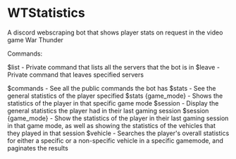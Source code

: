 # WTStatistics
A discord webscraping bot that shows player stats on request in the video game War Thunder

Commands: 

$list - Private command that lists all the servers that the bot is in
$leave - Private command that leaves specified servers

$commands - See all the public commands the bot has
$stats - See the general statistics of the player specified
$stats {game_mode} - Shows the statistics of the player in that specific game mode
$session - Display the general statistics the player had in their last gaming session
$session {game_mode} - Show the statistics of the player in their last gaming session in that game mode, as well as
                       showing the statistics of the vehicles that they played in that session
$vehicle - Searches the player's overall statistics for either a specific or a non-specific vehicle in a specific gamemode, and paginates the results
